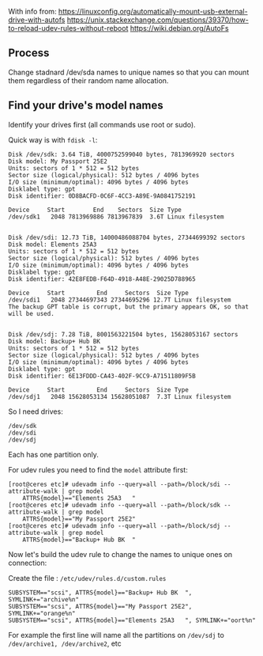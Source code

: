 With info from:
https://linuxconfig.org/automatically-mount-usb-external-drive-with-autofs
https://unix.stackexchange.com/questions/39370/how-to-reload-udev-rules-without-reboot
https://wiki.debian.org/AutoFs

## Process
Change stadnard /dev/sda names to unique names so that you can mount them regardless of their random name allocation.

## Find your drive's model names
Identify your drives first (all commands use root or sudo). 

Quick way is with ```fdisk -l```:
~~~
Disk /dev/sdk: 3.64 TiB, 4000752599040 bytes, 7813969920 sectors
Disk model: My Passport 25E2
Units: sectors of 1 * 512 = 512 bytes
Sector size (logical/physical): 512 bytes / 4096 bytes
I/O size (minimum/optimal): 4096 bytes / 4096 bytes
Disklabel type: gpt
Disk identifier: 0D8BACFD-0C6F-4CC3-A89E-9A0841752191

Device     Start        End    Sectors  Size Type
/dev/sdk1   2048 7813969886 7813967839  3.6T Linux filesystem


Disk /dev/sdi: 12.73 TiB, 14000486088704 bytes, 27344699392 sectors
Disk model: Elements 25A3   
Units: sectors of 1 * 512 = 512 bytes
Sector size (logical/physical): 512 bytes / 4096 bytes
I/O size (minimum/optimal): 4096 bytes / 4096 bytes
Disklabel type: gpt
Disk identifier: 42E8FEDB-F64D-4918-A48E-29025D788965

Device     Start         End     Sectors  Size Type
/dev/sdi1   2048 27344697343 27344695296 12.7T Linux filesystem
The backup GPT table is corrupt, but the primary appears OK, so that will be used.


Disk /dev/sdj: 7.28 TiB, 8001563221504 bytes, 15628053167 sectors
Disk model: Backup+ Hub BK  
Units: sectors of 1 * 512 = 512 bytes
Sector size (logical/physical): 512 bytes / 4096 bytes
I/O size (minimum/optimal): 4096 bytes / 4096 bytes
Disklabel type: gpt
Disk identifier: 6E13FDDD-CA43-402F-9CC9-A71511809F5B

Device     Start         End     Sectors  Size Type
/dev/sdj1   2048 15628053134 15628051087  7.3T Linux filesystem
~~~

So I need drives:
~~~
/dev/sdk
/dev/sdi
/dev/sdj
~~~

Each has one partition only.

For udev rules you need to find the ```model``` attribute first:
~~~
[root@ceres etc]# udevadm info --query=all --path=/block/sdi --attribute-walk | grep model
    ATTRS{model}=="Elements 25A3   "
[root@ceres etc]# udevadm info --query=all --path=/block/sdk --attribute-walk | grep model
    ATTRS{model}=="My Passport 25E2"
[root@ceres etc]# udevadm info --query=all --path=/block/sdj --attribute-walk | grep model
    ATTRS{model}=="Backup+ Hub BK  "
~~~

Now let's build the udev rule to change the names to unique ones on connection:

Create the file : ```/etc/udev/rules.d/custom.rules```
~~~
SUBSYSTEM=="scsi", ATTRS{model}=="Backup+ Hub BK  ", SYMLINK+="archive%n"
SUBSYSTEM=="scsi", ATTRS{model}=="My Passport 25E2", SYMLINK+="orange%n"
SUBSYSTEM=="scsi", ATTRS{model}=="Elements 25A3   ", SYMLINK+="oort%n"
~~~

For example the first line will name all the partitions on ```/dev/sdj``` to ```/dev/archive1, /dev/archive2```, etc




